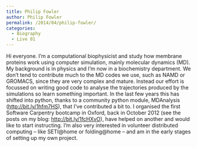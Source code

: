 ```yaml
---
title: Philip Fowler
author: Philip Fowler
permalink: /2014/04/philip-fowler/
categories:
  - Biography
  - Live 01
---
```

Hi everyone. I&#8217;m a computational biophysicist and study how membrane proteins work using computer simulation, mainly molecular dynamics (MD). My background is in physics and I&#8217;m now in a biochemistry department. We don&#8217;t tend to contribute much to the MD codes we use, such as NAMD or GROMACS, since they are very complex and mature. Instead our effort is focussed on writing good code to analyse the trajectories produced by the simulations so learn something important. In the last few years this has shifted into python, thanks to a community python module, MDAnalysis (http://bit.ly/1hfm7HS), that I&#8217;ve contributed a bit to. I organised the first Software Carpentry bootcamp in Oxford, back in October 2012 (see the posts on my blog: http://bit.ly/1fcHXvO), have helped on another and would like to start instructing. I&#8217;m also very interested in volunteer distributed computing &#8211; like SETI@home or folding@home &#8211; and am in the early stages of setting up my own project.
